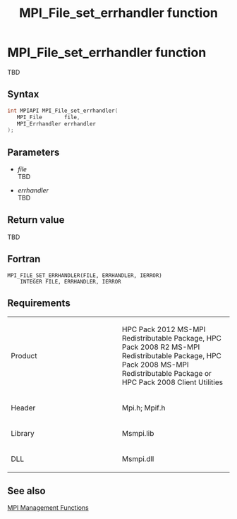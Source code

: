 ﻿---
title: MPI_File_set_errhandler function
TOCTitle: MPI_File_set_errhandler function
ms:assetid: 32f30a82-85ec-434a-b52f-ebfe563394ec
ms:mtpsurl: https://msdn.microsoft.com/en-us/library/Dn473355(v=VS.85)
ms:contentKeyID: 59360891
ms.date: 03/28/2018
mtps_version: v=VS.85
f1_keywords:
- MPI_FILE_SET_ERRHANDLER
- mpif/MPI_File_set_errhandler
- mpi/MPI_FILE_SET_ERRHANDLER
dev_langs:
- C++
- C
---

# MPI\_File\_set\_errhandler function

TBD

## Syntax

``` c++
int MPIAPI MPI_File_set_errhandler(
   MPI_File       file,
   MPI_Errhandler errhandler
);
```

## Parameters

  - *file*  
    TBD

  - *errhandler*  
    TBD

## Return value

TBD

## Fortran

    MPI_FILE_SET_ERRHANDLER(FILE, ERRHANDLER, IERROR)
        INTEGER FILE, ERRHANDLER, IERROR

## Requirements

<table>
<colgroup>
<col style="width: 50%" />
<col style="width: 50%" />
</colgroup>
<tbody>
<tr class="odd">
<td><p>Product</p></td>
<td><p>HPC Pack 2012 MS-MPI Redistributable Package, HPC Pack 2008 R2 MS-MPI Redistributable Package, HPC Pack 2008 MS-MPI Redistributable Package or HPC Pack 2008 Client Utilities</p></td>
</tr>
<tr class="even">
<td><p>Header</p></td>
<td>Mpi.h;
Mpif.h</td>
</tr>
<tr class="odd">
<td><p>Library</p></td>
<td>Msmpi.lib</td>
</tr>
<tr class="even">
<td><p>DLL</p></td>
<td>Msmpi.dll</td>
</tr>
</tbody>
</table>


## See also

[MPI Management Functions](mpi-management-functions.md)

